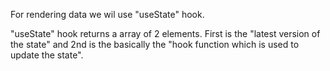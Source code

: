 For rendering data we wil use "useState" hook.

"useState" hook returns a array of 2 elements. First is the "latest version of the state" and 2nd is the basically the "hook function which is used to update the state". 